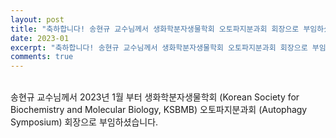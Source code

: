 ```yaml
---
layout: post
title: "축하합니다! 송현규 교수님께서 생화학분자생물학회 오토파지분과회 회장으로 부임하셨습니다 (2023. 01)"
date: 2023-01
excerpt: "축하합니다! 송현규 교수님께서 생화학분자생물학회 오토파지분과회 회장으로 부임하셨습니다 (2023. 01)"
comments: true
---
```


<br/>
송현규 교수님께서 2023년 1월 부터 생화학분자생물학회 (Korean Society for Biochemistry and Molecular Biology, KSBMB) 오토파지분과회 (Autophagy Symposium) 회장으로 부임하셨습니다.
<br/>

<br/>

